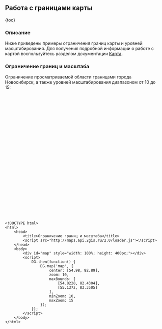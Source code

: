 ## Работа с границами карты

{toc}

### Описание

Ниже приведены примеры ограничения границ карты и уровней масштабирования. Для получения подробной информации о работе
с картой воспользуйтесь разделом документации <a href="/doc/maps/ru/manual/map">Карта</a>.

### Ограничение границ и масштаба

Ограничение просматриваемой области границами города Новосибирск, а также уровней масштабирования диапазоном от 10 до 15:

<script src="http://maps.api.2gis.ru/2.0/loader.js"></script>
<div id="map" style="width: 100%; height: 400px;"></div>
<script>
    DG.then(function() {
        DG.map('map', {
            center: [54.98, 82.89],
            zoom: 10,
            maxBounds: [
                [54.8220, 82.4304],
                [55.1372, 83.3505]
            ],
            minZoom: 10,
            maxZoom: 15
        });
    });
</script>

    <!DOCTYPE html>
    <html>
        <head>
            <title>Ограничение границ и масштаба</title>
            <script src="http://maps.api.2gis.ru/2.0/loader.js"></script>
        </head>
        <body>
            <div id="map" style="width: 100%; height: 400px;"></div>
            <script>
                DG.then(function() {
                    DG.map('map', {
                        center: [54.98, 82.89],
                        zoom: 10,
                        maxBounds: [
                            [54.8220, 82.4304],
                            [55.1372, 83.3505]
                        ],
                        minZoom: 10,
                        maxZoom: 15
                    });
                });
            </script>
        </body>
    </html>

<!--
### Карта с панелью

После инициализации карты её центр подстраивается таким образом, чтобы центр Москвы был посередине видимой области
(с учетом левой панели):

<style>
    #container {
        height:400px;
        position: relative;
    }
    #content {
        position: absolute;
        background:#000;
        background:rgba(51,51,51,.9);
        width:200px;
        height: 400px;
        z-index: 1000;
    }
</style>
<div id='container'>
    <div id='content'></div>
    <div id="map1" style="width: 100%; height: 400px;"></div>
</div>
<script>
    DG.then(function() {
        var map;
        map = DG.map('map1', {
            center: [55.753559, 37.609218],
            zoom: 10,
            zoomControl: false,
            fullscreenControl: false
        });
        DG.control.zoom({position: 'topright'}).addTo(map);
        map.fitBounds(map.getBounds(), {
            paddingTopLeft: [200, 0]
        });
    });
</script>

    <!DOCTYPE html>
    <html>
        <head>
            <title>Карта с левой панелью</title>
            <script src="http://maps.api.2gis.ru/2.0/loader.js"></script>
            <style>
                #container {
                    height:400px;
                    position: relative;
                }
                #content {
                    position: absolute;
                    background:#000;
                    background:rgba(51,51,51,.9);
                    width:200px;
                    height: 400px;
                    z-index: 1000;
                }
            </style>
        </head>
        <body>
            <div id='container'>
                <div id='content'></div>
                <div id="map" style="width: 100%; height: 400px;"></div>
            </div>
            <script>
                DG.then(function() {
                    var map;
                    map = DG.map('map', {
                        center: [55.753559, 37.609218],
                        zoom: 10,
                        zoomControl: false,
                        fullscreenControl: false
                    });
                    DG.control.zoom({position: 'topright'}).addTo(map);
                    map.fitBounds(map.getBounds(), {
                        paddingTopLeft: [200, 0]
                    });
                });
            </script>
        </body>
    </html>
-->
